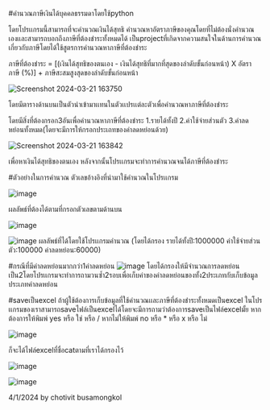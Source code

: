#คำนวณภาษีเงินได้บุคคลธรรมดาโดยใช้python


โดยโปรเเกรมนี้สามารถที่จะคำนวณเงินได้สุทธิ คำนวณหาอัตราภาษีของคุณโดยที่ไม่ต้องนั่งคำนวณเองเเละสามารถบอกถึงภาษีที่ต้องชำระทั้งหมดได้
เป็นprojectที่เกิดจากความสนใจในด้านการคำนวณเกี่ยวกับภาษีโดยได้ใช้สูตรการคำนวณหาภาษีที่ต้องชำระ 

ภาษีที่ต้องชำระ = [(เงินได้สุทธิของตนเอง - เงินได้สุทธิที่มากที่สุดของลำดับขั้นก่อนหน้า) X อัตราภาษี (%)] + ภาษีสะสมสูงสุดของลำดับขั้นก่อนหน้า

![Screenshot 2024-03-21 163750](https://github.com/Chotivit-Chotivit/Program-tax-Computation/assets/91452285/784bca20-6b19-4bd2-97e6-55df85b1873f)

โดยมีตารางด้านบนเป็นตัวนำเข้ามาเเทนในตัวเเปรเเต่ละตัวเพื่อคำนวณหาภาษีที่ต้องชำระ

โดยมีสิ่งที่ต้องกรอก3อันเพื่อคำนวณหาภาษีที่ต้องชำระ
1.รายได้ทั้งปี
2.ค่าใช้จ่ายส่วนตัว
3.ค่าลดหย่อนทั้งหมด(โดยจะมีการให้กรอกประเถทของค่าลดหย่อนด้วย)

![Screenshot 2024-03-21 163842](https://github.com/Chotivit-Chotivit/Program-tax-Computation/assets/91452285/059ba36b-3afd-4cf0-b290-0ec9b10ca329)

เพื่อหาเงินได้สุทธิของตนเอง หลังจากนั้นโปรเเกรมจะทำการคำนวณจนได้ภาษีที่ต้องชำระ


#ตัวอย่างในการคำนวณ
ตัวเลขอ้างอิงที่นำมาใช้คำนวณในโปรเเกรม

![image](https://github.com/Chotivit-Chotivit/Program-tax-Computation/assets/91452285/8290040c-b365-4d25-94c8-d65ed72ef325)

ผลลัพธ์ที่ต้องได้ตามที่กรอกตัวเลขตามด้านบน

![image](https://github.com/Chotivit-Chotivit/Program-tax-Computation/assets/91452285/b2b4cfe3-fbe4-4b5b-b8d1-731498bf7640)


![image](https://github.com/Chotivit-Chotivit/Program-tax-Computation/assets/91452285/ec947ff4-74f1-400f-a43e-7a059fc683e5)
ผลลัพธ์ที่ได้โดยใช้โปรเเกรมคำนวณ (โดยได้กรอง รายได้ทั้งปี:1000000 ค่าใช้จ่ายส่วนตัว:100000 ค่าลดหย่อน:60000)

#กรณีที่มีค่าลดหย่อนมากกว่า1ค่าลดหย่อน
![image](https://github.com/Chotivit-Chotivit/Program-tax-Computation/assets/91452285/c02fe78a-4d45-4bab-944e-7153ff99b124)
โดยได้กรองให้มีจำนวณการลดหย่อนเป็น2โดยโปรเเกรมจะทำการถามวนซ้ำ2รอบเพื่อเก็บค่าของค่าลดหย่อนของทั้ง2ประเภทกับเก็บข้อมูลประเภทค่าลดหย่อน

#saveเป็นexcel
ถ้าผู้ใช้ต้องการเก็บข้อมูลที่ใช้คำนวณเเละภาษีที่ต้องชำระทั้งหมดเป็นexcel ในโปรเเกรมของเราสามารถsaveไฟล์เป็นexcelได้โดยจะมีการถามว่าต้องการsaveเป็นไฟล์excelมั้ย
หากต้องการให้พิมพ์ yes หรือ ใช่ หรือ /
หากไม่ให้พิมพ์ no หรือ * หรือ x หรือ ไม่

![image](https://github.com/Chotivit-Chotivit/Program-tax-Computation/assets/91452285/c15b5017-1720-40c8-b97c-6f53452ddc34)

ก็จะได้ไฟล์excelที่ชื่อcatตามที่เราได้กรองไว้

![image](https://github.com/Chotivit-Chotivit/Program-tax-Computation/assets/91452285/2f21dc1f-5a61-4351-a25b-44c05e25145e)

![image](https://github.com/Chotivit-Chotivit/Program-tax-Computation/assets/91452285/f365f99b-09aa-47a8-b587-335f718056b7)

4/1/2024 by chotivit busamongkol









